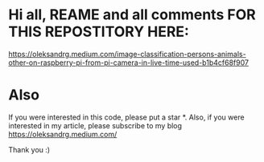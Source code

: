 # Hi all, REAME and all comments FOR THIS REPOSTITORY HERE:
https://oleksandrg.medium.com/image-classification-persons-animals-other-on-raspberry-pi-from-pi-camera-in-live-time-used-b1b4cf68f907

# Also
If you were interested in this code, please put a star *.
Also, if you were interested in my article, please subscribe to my blog
https://oleksandrg.medium.com/

Thank you :)
